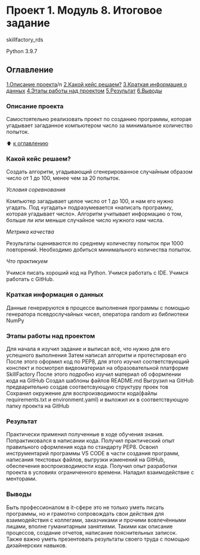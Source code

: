 # Проект 1. Модуль 8. Итоговое задание

skillfactory_rds

Python 3.9.7

## Оглавление

[1.Описание проекта](https://github.com/PavelNovikov888/sf_data_science/blob/main/sf_data_science/%D0%9F%D1%80%D0%BE%D0%B5%D0%BA%D1%82%D1%8B/%D0%9F%D1%80%D0%BE%D0%B5%D0%BA%D1%82%201.%20%D0%9C%D0%BE%D0%B4%D1%83%D0%BB%D1%8C%208.%20%D0%98%D1%82%D0%BE%D0%B3%D0%BE%D0%B2%D0%BE%D0%B5%20%D0%B7%D0%B0%D0%B4%D0%B0%D0%BD%D0%B8%D0%B5/README.md#Описание-проекта)/n
[2.Какой кейс решаем?](https://github.com/PavelNovikov888/sf_data_science/tree/main/sf_data_science/%D0%9F%D1%80%D0%BE%D0%B5%D0%BA%D1%82%D1%8B/%D0%9F%D1%80%D0%BE%D0%B5%D0%BA%D1%82%201.%20%D0%9C%D0%BE%D0%B4%D1%83%D0%BB%D1%8C%208.%20%D0%98%D1%82%D0%BE%D0%B3%D0%BE%D0%B2%D0%BE%D0%B5%20%D0%B7%D0%B0%D0%B4%D0%B0%D0%BD%D0%B8%D0%B5/README.md#Какой-кейс-решаем?)
[3.Краткая информация о данных](https://github.com/PavelNovikov888/sf_data_science/tree/main/sf_data_science/%D0%9F%D1%80%D0%BE%D0%B5%D0%BA%D1%82%D1%8B/%D0%9F%D1%80%D0%BE%D0%B5%D0%BA%D1%82%201.%20%D0%9C%D0%BE%D0%B4%D1%83%D0%BB%D1%8C%208.%20%D0%98%D1%82%D0%BE%D0%B3%D0%BE%D0%B2%D0%BE%D0%B5%20%D0%B7%D0%B0%D0%B4%D0%B0%D0%BD%D0%B8%D0%B5/README.md#Краткая-информация-о-данных)
[4.Этапы работы над проектом](https://github.com/PavelNovikov888/sf_data_science/tree/main/sf_data_science/%D0%9F%D1%80%D0%BE%D0%B5%D0%BA%D1%82%D1%8B/%D0%9F%D1%80%D0%BE%D0%B5%D0%BA%D1%82%201.%20%D0%9C%D0%BE%D0%B4%D1%83%D0%BB%D1%8C%208.%20%D0%98%D1%82%D0%BE%D0%B3%D0%BE%D0%B2%D0%BE%D0%B5%20%D0%B7%D0%B0%D0%B4%D0%B0%D0%BD%D0%B8%D0%B5/README.md#Этапы-работы-над-проектом) 
[5.Результат](https://github.com/PavelNovikov888/sf_data_science/tree/main/sf_data_science/%D0%9F%D1%80%D0%BE%D0%B5%D0%BA%D1%82%D1%8B/%D0%9F%D1%80%D0%BE%D0%B5%D0%BA%D1%82%201.%20%D0%9C%D0%BE%D0%B4%D1%83%D0%BB%D1%8C%208.%20%D0%98%D1%82%D0%BE%D0%B3%D0%BE%D0%B2%D0%BE%D0%B5%20%D0%B7%D0%B0%D0%B4%D0%B0%D0%BD%D0%B8%D0%B5/README.md#Результат)
[6.Выводы](https://github.com/PavelNovikov888/sf_data_science/tree/main/sf_data_science/%D0%9F%D1%80%D0%BE%D0%B5%D0%BA%D1%82%D1%8B/%D0%9F%D1%80%D0%BE%D0%B5%D0%BA%D1%82%201.%20%D0%9C%D0%BE%D0%B4%D1%83%D0%BB%D1%8C%208.%20%D0%98%D1%82%D0%BE%D0%B3%D0%BE%D0%B2%D0%BE%D0%B5%20%D0%B7%D0%B0%D0%B4%D0%B0%D0%BD%D0%B8%D0%B5/README.md#Выводы)


### Описание проекта

Самостоятельно реализовать проект по созданию программы, которая угадывает загаданное компьютером число за минимальное количество попыток.

:arrow_up: [к оглавлению](https://github.com/PavelNovikov888/sf_data_science/tree/main/sf_data_science/%D0%9F%D1%80%D0%BE%D0%B5%D0%BA%D1%82%D1%8B/%D0%9F%D1%80%D0%BE%D0%B5%D0%BA%D1%82%201.%20%D0%9C%D0%BE%D0%B4%D1%83%D0%BB%D1%8C%208.%20%D0%98%D1%82%D0%BE%D0%B3%D0%BE%D0%B2%D0%BE%D0%B5%20%D0%B7%D0%B0%D0%B4%D0%B0%D0%BD%D0%B8%D0%B5/README.md#Оглавление)


### Какой кейс решаем?

Создать алгоритм, угадывающий сгенерированное случайным образом число от 1 до 100, менее чем за 20 попыток.

*Условия соревнования*

Компьютер загадывает целое число от 1 до 100, и нам его нужно угадать. 
Под «угадать» подразумевается «написать программу, которая угадывает число».
Алгоритм учитывает информацию о том, больше ли или меньше случайное число нужного нам числа.

*Метрика качества*

Результаты оцениваются по среднему количеству попыток при 1000 повторений. Необходимо добиться минимального количества попыток.

*Что практикуем*

Учимся писать хороший код на Python.
Учимся работать с IDE.
Учимся работать с GitHub.

### Краткая информация о данных

Данные генерируются в процессе выполнения программы с помощью генератора псевдослучайных чисел, оператора random из библиотеки NumPy

### Этапы работы над проектом

Для начала я изучил задание и выписал всё, что нужно для его успешного выполнения
Затем написал алгоритм и протестировал его
После этого оформил код по PEP8, для этого изучил соответствующий конспект и посмотрел видеоматериал на образовательной платформе SkillFactory
После этого подробно изучил материал об оформлении кода на GitHub
Создал шаблоны файлов README.md
Выгрузил на GitHub предварительно создав соответсвующую структуру проек тов
Сохранил окружение для воспроизводимости кода(файлы requirements.txt и environment.yaml) и выложил их в соответствующую папку проекта на GitHub 

### Результат

Практически применил полученные в ходе обучения знания.
Попрактиковался в написании кода. Получил практический опыт правильного оформления кода по стандарту PEP8.
Освоил инструментарий программы VS CODE в части создания программ, написания текстовых файлов, выгрузки изменений на GitHub, обеспечения воспроизводимости кода.
Получил опыт разработки проекта в условиях ограниченного времени.
Наладил взаимодействие с менторами.

### Выводы

Быть профессионалом в it-сфере это не только уметь писать программы, но и грамотно сопровождать свои действия для взаимодействия с коллегами, заказчиками и прочими вовлечёнными лицами, вполне гуманитарным занятиями. 
Такими как описание процессов, создание отчетов, написание пояснительных записок. 
Также важно уметь презентовать результаты своего труда с помощью дизайнерских навыков.
